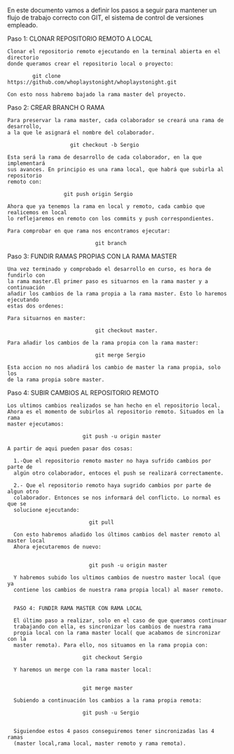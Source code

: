 En este documento vamos a definir los pasos a seguir para mantener un flujo de
trabajo correcto con GIT, el sistema de control de versiones empleado.

  Paso 1: CLONAR REPOSITORIO REMOTO A LOCAL

    Clonar el repositorio remoto ejecutando en la terminal abierta en el directorio
    donde queramos crear el repositorio local o proyecto:

            git clone https://github.com/whoplaystonight/whoplaystonight.git

    Con esto noss habremo bajado la rama master del proyecto.


  Paso 2: CREAR BRANCH O RAMA

    Para preservar la rama master, cada colaborador se creará una rama de desarrollo,
    a la que le asignará el nombre del colaborador.

                        git checkout -b Sergio

    Esta será la rama de desarrollo de cada colaborador, en la que implementará
    sus avances. En principio es una rama local, que habrá que subirla al repositorio
    remoto con:

                      git push origin Sergio

    Ahora que ya tenemos la rama en local y remoto, cada cambio que realicemos en local
    lo reflejaremos en remoto con los commits y push correspondientes.

    Para comprobar en que rama nos encontramos ejecutar:

                                git branch


  Paso 3: FUNDIR RAMAS PROPIAS CON LA RAMA MASTER

    Una vez terminado y comprobado el desarrollo en curso, es hora de fundirlo con
    la rama master.El primer paso es situarnos en la rama master y a continuación
    añadir los cambios de la rama propia a la rama master. Esto lo haremos ejecutando
    estas dos ordenes:

    Para situarnos en master:

                                git checkout master.

    Para añadir los cambios de la rama propia con la rama master:

                                git merge Sergio

    Esta accion no nos añadirá los cambio de master la rama propia, solo los
    de la rama propia sobre master.

  Paso 4: SUBIR CAMBIOS AL REPOSITORIO REMOTO

    Los ultimos cambios realizados se han hecho en el repositorio local.
    Ahora es el momento de subirlos al repositorio remoto. Situados en la rama
    master ejecutamos:

                            git push -u origin master

    A partir de aqui pueden pasar dos cosas:

      1.-Que el repositorio remoto master no haya sufrido cambios por parte de
      algún otro colaborador, entoces el push se realizará correctamente.

      2.- Que el repositorio remoto haya sugrido cambios por parte de algun otro
      colaborador. Entonces se nos informará del conflicto. Lo normal es que se
      solucione ejecutando:

                              git pull

      Con esto habremos añadido los últimos cambios del master remoto al master local
      Ahora ejecutaremos de nuevo:


                              git push -u origin master

      Y habremos subido los ultimos cambios de nuestro master local (que ya
      contiene los cambios de nuestra rama propia local) al maser remoto.


      PASO 4: FUNDIR RAMA MASTER CON RAMA LOCAL

      El último paso a realizar, solo en el caso de que queramos continuar
      trabajando con ella, es sincronizar los cambios de nuestra rama
      propia local con la rama master local( que acabamos de sincronizar con la
      master remota). Para ello, nos situamos en la rama propia con:

                            git checkout Sergio

      Y haremos un merge con la rama master local:


                            git merge master

      Subiendo a continuación los cambios a la rama propia remota:

                            git push -u Sergio


      Siguiendoe estos 4 pasos conseguiremos tener sincronizadas las 4 ramas
      (master local,rama local, master remoto y rama remota).
